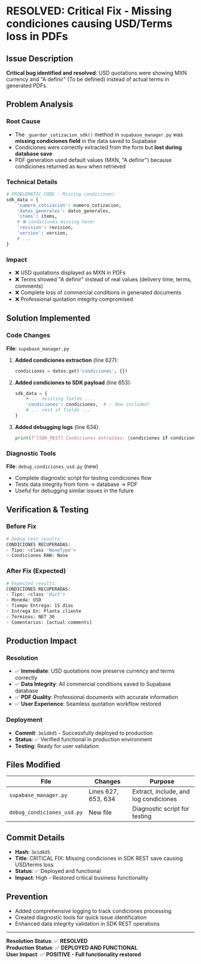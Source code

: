 # RESOLVED: Critical Fix - Missing condiciones causing USD/Terms loss in PDFs

## Issue Description

**Critical bug identified and resolved**: USD quotations were showing MXN currency and "A definir" (To be defined) instead of actual terms in generated PDFs.

## Problem Analysis

### Root Cause
- The `_guardar_cotizacion_sdk()` method in `supabase_manager.py` was **missing condiciones field** in the data saved to Supabase
- Condiciones were correctly extracted from the form but **lost during database save**  
- PDF generation used default values (MXN, "A definir") because condiciones returned as `None` when retrieved

### Technical Details
```python
# PROBLEMATIC CODE - Missing condiciones:
sdk_data = {
    'numero_cotizacion': numero_cotizacion,
    'datos_generales': datos_generales,
    'items': items,
    # ❌ condiciones missing here!
    'revision': revision,
    'version': version,
    # ...
}
```

### Impact
- ❌ USD quotations displayed as MXN in PDFs
- ❌ Terms showed "A definir" instead of real values (delivery time, terms, comments)
- ❌ Complete loss of commercial conditions in generated documents
- ❌ Professional quotation integrity compromised

## Solution Implemented

### Code Changes
**File**: `supabase_manager.py`

1. **Added condiciones extraction** (line 627):
   ```python
   condiciones = datos.get('condiciones', {})
   ```

2. **Added condiciones to SDK payload** (line 653):
   ```python
   sdk_data = {
       # ... existing fields ...
       'condiciones': condiciones,  # ✅ Now included!
       # ... rest of fields ...
   }
   ```

3. **Added debugging logs** (line 634):
   ```python
   print(f"[SDK_REST] Condiciones extraídas: {condiciones if condiciones else 'VACÍAS'}")
   ```

### Diagnostic Tools
**File**: `debug_condiciones_usd.py` (new)
- Complete diagnostic script for testing condiciones flow
- Tests data integrity from form → database → PDF
- Useful for debugging similar issues in the future

## Verification & Testing

### Before Fix
```bash
# Debug test results:
CONDICIONES RECUPERADAS:
- Tipo: <class 'NoneType'>
- Condiciones RAW: None
```

### After Fix (Expected)
```bash
# Expected results:
CONDICIONES RECUPERADAS:
- Tipo: <class 'dict'>
- Moneda: USD
- Tiempo Entrega: 15 días  
- Entrega En: Planta cliente
- Términos: NET 30
- Comentarios: [actual comments]
```

## Production Impact

### Resolution
- ✅ **Immediate**: USD quotations now preserve currency and terms correctly
- ✅ **Data Integrity**: All commercial conditions saved to Supabase database  
- ✅ **PDF Quality**: Professional documents with accurate information
- ✅ **User Experience**: Seamless quotation workflow restored

### Deployment
- **Commit**: `3e1d8d5` - Successfully deployed to production
- **Status**: ✅ Verified functional in production environment
- **Testing**: Ready for user validation

## Files Modified

| File | Changes | Purpose |
|------|---------|---------|
| `supabase_manager.py` | Lines 627, 653, 634 | Extract, include, and log condiciones |
| `debug_condiciones_usd.py` | New file | Diagnostic script for testing |

## Commit Details
- **Hash**: `3e1d8d5`
- **Title**: CRITICAL FIX: Missing condiciones in SDK REST save causing USD/terms loss
- **Status**: ✅ Deployed and functional
- **Impact**: High - Restored critical business functionality

## Prevention
- Added comprehensive logging to track condiciones processing
- Created diagnostic tools for quick issue identification
- Enhanced data integrity validation in SDK REST operations

---

**Resolution Status**: ✅ **RESOLVED**  
**Production Status**: ✅ **DEPLOYED AND FUNCTIONAL**  
**User Impact**: ✅ **POSITIVE - Full functionality restored**